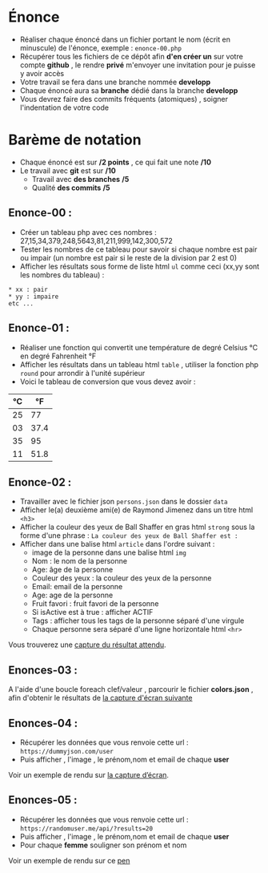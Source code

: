 # Énonce

- Réaliser chaque énoncé dans un fichier portant le nom (écrit en minuscule) de l'énonce, exemple : `enonce-00.php`
- Récupérer tous les fichiers de ce dépôt afin **d'en créer un** sur votre compte **github** , le rendre **privé** m'envoyer une invitation pour je puisse y avoir accès
- Votre travail se fera dans une branche nommée **developp**
- Chaque énoncé aura sa **branche** dédié dans la branche **developp**
- Vous devrez faire des commits fréquents (atomiques) , soigner l'indentation de votre code

# Barème de notation

- Chaque énoncé est sur **/2 points** , ce qui fait une note **/10**
- Le travail avec **git** est sur **/10**
  - Travail avec **des branches** **/5**
  - Qualité **des commits** **/5**

## Enonce-00 :

- Créer un tableau php avec ces nombres : 27,15,34,379,248,5643,81,211,999,142,300,572
- Tester les nombres de ce tableau pour savoir si chaque nombre est pair ou impair (un nombre est pair si le reste de la division par 2 est 0)
- Afficher les résultats sous forme de liste html `ul` comme ceci (xx,yy sont les nombres du tableau) :

```
* xx : pair
* yy : impaire
etc ...
```

## Enonce-01 : 

- Réaliser une fonction qui convertit une température de degré Celsius °C en degré Fahrenheit °F 
- Afficher les résultats dans un tableau html `table` , utiliser la fonction php `round` pour arrondir à l'unité supérieur
- Voici le tableau de conversion que vous devez avoir :

| °C | °F |
|--- |--- |
| 25 | 77 |
| 03 | 37.4 |
| 35 | 95 |
| 11 | 51.8 |


## Enonce-02 :

- Travailler avec le fichier json `persons.json` dans le dossier `data`
- Afficher le(a) deuxième ami(e) de Raymond Jimenez dans un titre html `<h3>`
- Afficher la couleur des yeux de Ball Shaffer en gras html `strong` sous la forme d'une phrase : `La couleur des yeux de Ball Shaffer est :`
- Afficher dans une balise html `article` dans l'ordre suivant :
	- image de la personne dans une balise html `img`
	- Nom : le nom de la personne
	- Age: âge de la personne
	- Couleur des yeux : la couleur des yeux de la personne
	- Email: email de la personne
	- Age: age de la personne
	- Fruit favori : fruit favori de la personne
	- Si isActive est à true : afficher ACTIF
	- Tags : afficher tous les tags de la personne séparé d'une virgule
	- Chaque personne sera séparé d'une ligne horizontale html `<hr>` 

Vous trouverez une [capture du résultat attendu](./data/resultat-enonces-02.png).

## Enonces-03 :

A l'aide d'une boucle foreach clef/valeur , parcourir le fichier **colors.json** , afin  d'obtenir le résultats de [la capture d'écran suivante](./data/resultat-enonces-03.png)

## Enonces-04 :

- Récupérer les données que vous renvoie cette url : `https://dummyjson.com/user` 
- Puis afficher , l'image , le prénom,nom et email de chaque **user**

Voir un exemple de rendu sur [la capture d’écran](./data/dummyjson_user_screenshot.png).

## Enonces-05 :

- Récupérer les données que vous renvoie cette url : `https://randomuser.me/api/?results=20` 
- Puis afficher , l'image , le prénom,nom et email de chaque **user**
- Pour chaque **femme** souligner son prénom et nom

Voir un exemple de rendu sur ce [pen](https://codepen.io/medker/pen/BaZyyXw)

